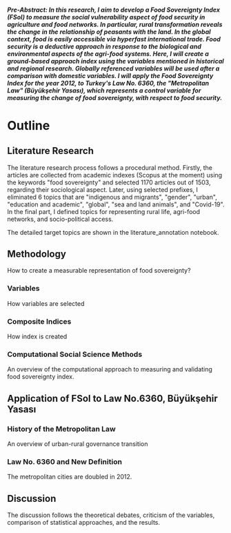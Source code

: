##### Pre-Abstract: In this research, I aim to develop a Food Sovereignty Index (FSoI) to measure the social vulnerability aspect of food security in agriculture and food networks. In particular, rural transformation reveals the change in the relationship of peasants with the land. In the global context, food is easily accessible via hyperfast international trade. Food security is a deductive approach in response to the biological and environmental aspects of the agri-food systems. Here, I will create a ground-based approach index using the variables mentioned in historical and regional research. Globally referenced variables will be used after a comparison with domestic variables. I will apply the Food Sovereignty Index for the year 2012, to Turkey's Law No. 6360, the "Metropolitan Law" (Büyükşehir Yasası), which represents a control variable for measuring the change of food sovereignty, with respect to food security.

# Outline

## Literature Research
The literature research process follows a procedural method. Firstly, the articles are collected from academic indexes (Scopus at the moment) using the keywords "food sovereignty" and selected 1170 articles out of 1503, regarding their sociological aspect. Later, using selected prefixes, I eliminated 6 topics that are "indigenous and migrants", "gender", "urban", "education and academic", "global", "sea and land animals", and "Covid-19". In the final part, I defined topics for representing rural life, agri-food networks, and socio-political access.

The detailed target topics are shown in the literature_annotation notebook.

## Methodology
How to create a measurable representation of food sovereignty?

### Variables
How variables are selected

### Composite Indices 
How index is created

### Computational Social Science Methods
An overview of the computational approach to measuring and validating food sovereignty index.


## Application of FSoI to Law No.6360, Büyükşehir Yasası

### History of the Metropolitan Law
An overview of urban-rural governance transition

### Law No. 6360 and New Definition
The metropolitan cities are doubled in 2012.

## Discussion

The discussion follows the theoretical debates, criticism of the variables, comparison of statistical approaches, and the results.

